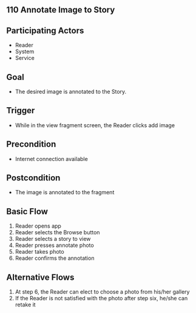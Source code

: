 110 Annotate Image to Story 
------------------------------

Participating Actors
--------------------
- Reader
- System
- Service

Goal
----
- The desired image is annotated to the Story.

Trigger
-------
- While in the view fragment screen, the Reader clicks add image

Precondition
------------
- Internet connection available

Postcondition
-------------
- The image is annotated to the fragment

Basic Flow
----------
1. Reader opens app
2. Reader selects the Browse button
3. Reader selects a story to view
4. Reader presses annotate photo
6. Reader takes photo
7. Reader confirms the annotation

Alternative Flows
----------
1. At step 6, the Reader can elect to choose a photo from his/her gallery
2. If the Reader is not satisfied with the photo after step six, he/she can retake it
